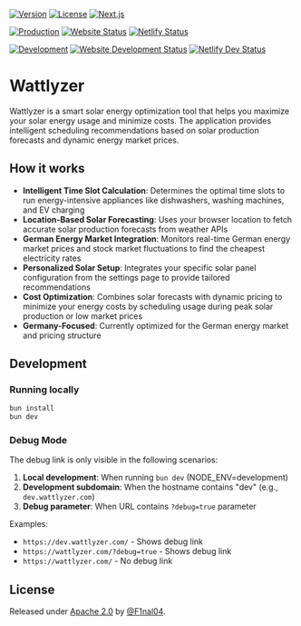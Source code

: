 [![Version](https://img.shields.io/github/package-json/v/f1nal04/wattlyzer?style=flat-square&color=yellow)](https://github.com/F1nal04/wattlyzer/releases)
[![License](https://img.shields.io/github/license/f1nal04/wattlyzer?style=flat-square&color=yellow)](LICENSE)
[![Next.js](https://img.shields.io/github/package-json/dependency-version/f1nal04/wattlyzer/next?style=flat-square&logo=next.js&color=black)](https://nextjs.org/)

[![Production](https://img.shields.io/badge/Production-brightgreen?logo=netlify&label=env&style=flat-square)](https://wattlyzer.com) [![Website Status](https://img.shields.io/website?url=https%3A%2F%2Fwattlyzer.de&up_color=lightgreen&down_color=red&style=flat-square)](https://wattlyzer.de) [![Netlify Status](https://api.netlify.com/api/v1/badges/9dfe6264-94a3-42a6-b729-dd4b84819d8d/deploy-status?style=flat-square)](https://app.netlify.com/projects/wattlyzer/deploys)

[![Development](https://img.shields.io/badge/Development-purple?logo=netlify&label=env&style=flat-square)](https://dev.wattlyzer.com) [![Website Development Status](https://img.shields.io/website?url=https%3A%2F%2Fdev.wattlyzer.de&up_color=lightgreen&down_color=red&style=flat-square)](https://dev.wattlyzer.de) [![Netlify Dev Status](https://api.netlify.com/api/v1/badges/9dfe6264-94a3-42a6-b729-dd4b84819d8d/deploy-status?branch=dev&style=flat-square)](https://app.netlify.com/projects/wattlyzer/deploys)

# Wattlyzer

Wattlyzer is a smart solar energy optimization tool that helps you maximize your solar energy usage and minimize costs. The application provides intelligent scheduling recommendations based on solar production forecasts and dynamic energy market prices.

## How it works

- **Intelligent Time Slot Calculation**: Determines the optimal time slots to run energy-intensive appliances like dishwashers, washing machines, and EV charging
- **Location-Based Solar Forecasting**: Uses your browser location to fetch accurate solar production forecasts from weather APIs
- **German Energy Market Integration**: Monitors real-time German energy market prices and stock market fluctuations to find the cheapest electricity rates
- **Personalized Solar Setup**: Integrates your specific solar panel configuration from the settings page to provide tailored recommendations
- **Cost Optimization**: Combines solar forecasts with dynamic pricing to minimize your energy costs by scheduling usage during peak solar production or low market prices
- **Germany-Focused**: Currently optimized for the German energy market and pricing structure

## Development

### Running locally

```bash
bun install
bun dev
```

### Debug Mode

The debug link is only visible in the following scenarios:

1. **Local development**: When running `bun dev` (NODE_ENV=development)
2. **Development subdomain**: When the hostname contains "dev" (e.g., `dev.wattlyzer.com`)
3. **Debug parameter**: When URL contains `?debug=true` parameter

Examples:

- `https://dev.wattlyzer.com/` - Shows debug link
- `https://wattlyzer.com/?debug=true` - Shows debug link
- `https://wattlyzer.com/` - No debug link

## License

Released under [Apache 2.0](/LICENSE) by [@F1nal04](https://github.com/F1nal04).
